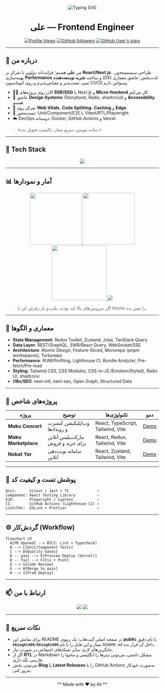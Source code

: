 <!-- PROFILE README FOR ALI -->

<div align="center">

![Typing SVG](https://readme-typing-svg.herokuapp.com?font=Fira+Code\&size=28\&duration=2800\&pause=700\&color=00D8FF\&center=true\&vCenter=true\&width=900\&lines=Salam!+I'm+Ali+%F0%9F%91%8B;Frontend+Engineer+%7C+UI%2FUX+Lover;React+%7C+Next.js+%7C+Typescript+%7C+Node.js;Clean+Code+%E2%9C%A8+Performance+%E2%9A%A1+DX+%F0%9F%92%BB)

# علی — Frontend Engineer

[![Profile Views](https://komarev.com/ghpvc/?username=kking81400\&style=for-the-badge)](https://github.com/kking81400)
[![GitHub followers](https://img.shields.io/github/followers/kking81400?style=for-the-badge)](https://github.com/kking81400?tab=followers)
[![GitHub User's stars](https://img.shields.io/github/stars/kking81400?style=for-the-badge)](https://github.com/kking81400?tab=stars)

</div>

---

## 🧠 درباره من

من **علی** هستم؛ فرانت‌اند دولوپر با تمرکز بر **React/Next.js**، طراحی سیستم‌محور، بهینه‌سازی **Performance** و ساخت **تجربه توسعه‌دهنده** (DX) لذت‌بخش. عاشق معماری تمیز، تست‌پذیر و مقیاس‌پذیرم و روی اتوماسیون CI/CD وسواس دارم.

* 👨‍💻 الان روی پروژه‌های **SSR/SSG** با Next.js و **Micro-frontend** کار می‌کنم.
* 📐 عاشق **Design Systems** (Storybook, Radix, shadcn/ui) و **Accessibility** هستم.
* 🚀 تمرکز روی **Web Vitals**، **Code Splitting**، **Caching** و **Edge**.
* 🧪 تست‌محور: Unit/Component/E2E با Vitest/RTL/Playwright.
* ☁️ DevOps دوستانه: Docker, GitHub Actions و Vercel.

> «ساده بنویس، سریع بساز، باکیفیت تحویل بده.»

---

## 🧰 Tech Stack

<p align="center">
  <a href="#"><img src="https://skillicons.dev/icons?i=html,css,sass,tailwind,bootstrap,js,ts,react,next,redux,zustand,vue,nuxt,svelte,solid,astro,vite,webpack,rollup,three,wasm,webgl,gsap,graphql,apollo,nodejs,express,deno,bun,prisma,postgres,mysql,sqlite,redis,vitest,jest,pytest,playwright,cypress,testing-library,storybook,eslint,prettier,git,github,gitlab,githubactions,docker,kubernetes,nginx,vercel,netlify,figma,ps,ai,md&perline=11" /></a>
</p>

> 

---

## 📊 آمار و نمودارها

<div align="center">

<!-- GitHub Stats -->

<a href="https://github.com/anuraghazra/github-readme-stats">
  <img height="170" src="https://github-readme-stats.vercel.app/api?username=kking81400&show_icons=true&hide_rank=false&theme=transparent" />
</a>

<!-- Most Used Languages -->

<a href="https://github.com/anuraghazra/github-readme-stats">
  <img height="170" src="https://github-readme-stats.vercel.app/api/top-langs/?username=kking81400&layout=compact&langs_count=10&theme=transparent" />
</a>

<!-- Streak -->

<a href="https://github.com/DenverCoder1/github-readme-streak-stats">
  <img height="180" src="https://streak-stats.demolab.com?user=kking81400&theme=transparent" />
</a>

<!-- Activity Graph -->

<a href="https://github.com/Ashutosh00710/github-readme-activity-graph">
  <img src="https://github-readme-activity-graph.vercel.app/graph?username=kking81400&theme=github-compact&radius=12" />
</a>

</div>

> اگر سرویس‌های بالا کند بودند، یکی‌دو بار رفرش کن یا theme را تغییر بده.

---

## 🧱 معماری و الگوها

* **State Management**: Redux Toolkit, Zustand, Jotai, TanStack Query
* **Data Layer**: REST/GraphQL, SWR/React Query, WebSocket/SSE
* **Architecture**: Atomic Design, Feature-Sliced, Monorepo (pnpm workspaces), Turborepo
* **Performance**: RUM/Profiling, Lighthouse CI, Bundle Analyzer, Pre-fetch/Pre-load
* **Styling**: Tailwind CSS, CSS Modules, CSS-in-JS (Emotion/Styled), Radix UI, shadcn/ui
* **i18n/SEO**: next-intl, next-seo, Open Graph, Structured Data


---

## 🚀 پروژه‌های شاخص

| پروژه                | توضیح                              | تکنولوژی‌ها                       | دمو                                                    |
| -------------------- | ---------------------------------- | --------------------------------- | ------------------------------------------------------ |
| **Maku Concert**     | وب‌اپلیکیشن کنسرت‌ و رویدادها      | React, TypeScript, Tailwind, Vite | [Demo](https://kking81400.github.io/maku-concert/)     |
| **Maku Marketplace** | مارکت‌پلیس آنلاین برای خرید و فروش | React, Redux, Tailwind, Vite      | [Demo](https://kking81400.github.io/maku-marketplace/) |
| **Nobat Yar**        | سامانه نوبت‌دهی آنلاین             | React, Zustand, Tailwind, Vite    | [Demo](https://kking81400.github.io/nobat-yar/)        |

---

## 🧪 پوشش تست و کیفیت کد

```text
Unit:      Vitest / Jest + TS             ✓
Component: React Testing Library          ✓
E2E:       Playwright / Cypress           ✓
CI:        GitHub Actions (Lighthouse CI) ✓
Lint/Fmt:  ESLint + Prettier              ✓
```

---

## ⚙️ گردش‌کار (Workflow)

```mermaid
flowchart LR
  A[PR Opened] --> B[CI: Lint + Typecheck]
  B --> C[Unit/Component Tests]
  C --> D{Quality Gates}
  D -- pass --> E[Preview Deploy (Vercel)]
  D -- fail --> F[Fix + Push]
  E --> G[Code Review]
  G --> H[Merge to main]
  H --> I[Prod Deploy]
```

---

## 📫 ارتباط با من

<p align="center">
  <a href="mailto:aliasadzade13811004@gmail.com"><img src="https://img.shields.io/badge/Email-D14836?style=for-the-badge&logo=gmail&logoColor=white" /></a>
  <a href="https://github.com/kking81400"><img src="https://img.shields.io/badge/GitHub-181717?style=for-the-badge&logo=github&logoColor=white" /></a>
</p>

---

## 📌 نکات سریع

* برای نمایش این README در صفحه اصلی گیت‌هاب: یک ریپوی **public** با نام دقیقِ **`kking81400/kking81400`** بساز و این فایل را با نام `README.md` داخل آن قرار بده.
* جایگزین‌های لازم: سایر شبکه‌های اجتماعی در صورت نیاز.
* اگر از **RTL** در Markdown مشکل داشتی، می‌تونی تیترها را انگلیسی و محتوا را فارسی نگه داری.
* می‌تونی بخش **Blog** یا **Latest Releases** را با GitHub Actions به‌صورت خودکار به‌روز کنی.

---

<div align="center">

** Made with ❤️ by Ali **

</div>
